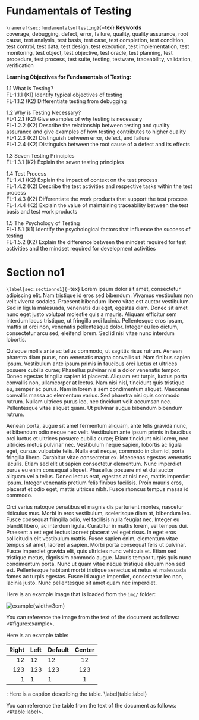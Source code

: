 # Fundamentals of Testing
`\nameref{sec:fundamentalsoftesting}`{=tex}
**Keywords**  
coverage, debugging, defect, error, failure, quality, quality assurance, root cause, test analysis, test basis, test case, test completion, test condition, test control, test data, test design, test execution, test implementation, test monitoring, test object, test objective, test oracle, test planning, test procedure, test process, test suite, testing, testware, traceability, validation, verification

**Learning Objectives for Fundamentals of Testing:**  

1.1 What is Testing?  
  FL-1.1.1 (K1) Identify typical objectives of testing  
  FL-1.1.2 (K2) Differentiate testing from debugging  

1.2 Why is Testing Necessary?  
  FL-1.2.1 (K2) Give examples of why testing is necessary  
  FL-1.2.2 (K2) Describe the relationship between testing and quality assurance and give examples of how testing contributes to higher quality  
  FL-1.2.3 (K2) Distinguish between error, defect, and failure  
  FL-1.2.4 (K2) Distinguish between the root cause of a defect and its effects  

1.3 Seven Testing Principles  
  FL-1.3.1 (K2) Explain the seven testing principles

1.4 Test Process  
  FL-1.4.1 (K2) Explain the impact of context on the test process  
  FL-1.4.2 (K2) Describe the test activities and respective tasks within the test process  
  FL-1.4.3 (K2) Differentiate the work products that support the test process  
  FL-1.4.4 (K2) Explain the value of maintaining traceability between the test basis and test work products  

1.5 The Psychology of Testing  
  FL-1.5.1 (K1) Identify the psychological factors that influence the success of testing  
  FL-1.5.2 (K2) Explain the difference between the mindset required for test activities and the mindset required for development activities  


# Section no1
`\label{sec:sectionno1}`{=tex}
Lorem ipsum dolor sit amet, consectetur adipiscing elit. Nam tristique id eros sed bibendum. Vivamus vestibulum non velit viverra sodales. Praesent bibendum libero vitae est auctor vestibulum. Sed in ligula malesuada, venenatis dui eget, egestas diam. Donec sit amet nunc eget justo volutpat molestie quis a mauris. Aliquam efficitur sem interdum lacus tristique, ut fringilla orci lacinia. Pellentesque eros ipsum, mattis ut orci non, venenatis pellentesque dolor. Integer eu leo dictum, consectetur arcu sed, eleifend lorem. Sed id nisi vitae nunc interdum lobortis.

Quisque mollis ante ac tellus commodo, ut sagittis risus rutrum. Aenean pharetra diam purus, non venenatis magna convallis ut. Nam finibus sapien ipsum. Vestibulum ante ipsum primis in faucibus orci luctus et ultrices posuere cubilia curae; Phasellus pulvinar nisi a dolor venenatis tempor. Donec egestas fringilla sapien id placerat. Aliquam est turpis, luctus porta convallis non, ullamcorper at lectus. Nam nisi nisl, tincidunt quis tristique eu, semper ac purus. Nam in lorem a sem condimentum aliquet. Maecenas convallis massa ac elementum varius. Sed pharetra nisi quis commodo rutrum. Nullam ultrices purus leo, nec tincidunt velit accumsan nec. Pellentesque vitae aliquet quam. Ut pulvinar augue bibendum bibendum rutrum.

Aenean porta, augue sit amet fermentum aliquam, ante felis gravida nunc, et bibendum odio neque nec velit. Vestibulum ante ipsum primis in faucibus orci luctus et ultrices posuere cubilia curae; Etiam tincidunt nisi lorem, nec ultricies metus pulvinar nec. Vestibulum neque sapien, lobortis ac ligula eget, cursus vulputate felis. Nulla erat neque, commodo in diam id, porta fringilla libero. Curabitur vitae consectetur ex. Maecenas egestas venenatis iaculis. Etiam sed elit ut sapien consectetur elementum. Nunc imperdiet purus eu enim consequat aliquet. Phasellus posuere mi et dui auctor aliquam vel a tellus. Donec lectus erat, egestas at nisi nec, mattis imperdiet ipsum. Integer venenatis pretium felis finibus facilisis. Proin mauris eros, placerat et odio eget, mattis ultrices nibh. Fusce rhoncus tempus massa id commodo.

Orci varius natoque penatibus et magnis dis parturient montes, nascetur ridiculus mus. Morbi in eros vestibulum, scelerisque diam at, bibendum leo. Fusce consequat fringilla odio, vel facilisis nulla feugiat nec. Integer eu blandit libero, ac interdum ligula. Curabitur in mattis lorem, vel tempus dui. Praesent a est eget lectus laoreet placerat vel eget risus. In eget eros sollicitudin elit vestibulum mattis. Fusce sapien enim, elementum vitae tempus sit amet, laoreet a sapien. Morbi porta consequat felis ut pulvinar. Fusce imperdiet gravida elit, quis ultricies nunc vehicula et. Etiam sed tristique metus, dignissim commodo augue. Mauris tempor turpis quis nunc condimentum porta. Nunc ut quam vitae neque tristique aliquam non sed est. Pellentesque habitant morbi tristique senectus et netus et malesuada fames ac turpis egestas. Fusce id augue imperdiet, consectetur leo non, lacinia justo. Nunc pellentesque sit amet quam nec imperdiet.

Here is an example image that is loaded from the `img/` folder:

 ![example](istqb-logo.png "Here is a caption describing the image."){width=3cm}

You can reference the image from the text of the document as follows: <#figure:example>.

Here is an example table:

 | Right | Left | Default | Center |
 |------:|:-----|---------|:------:|
 |   12  |  12  |    12   |    12  |
 |  123  |  123 |   123   |   123  |
 |    1  |  1   |   1     |     1  |

 : Here is a caption describing the table. \label{table:label}

You can reference the table from the text of the document as follows: <#table:label>.